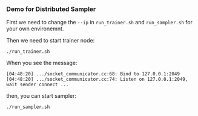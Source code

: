 ### Demo for Distributed Sampler

First we need to change the `--ip` in `run_trainer.sh` and `run_sampler.sh` for your own environemnt.

Then we need to start trainer node:

```
./run_trainer.sh
```

When you see the message:

```
[04:48:20] .../socket_communicator.cc:68: Bind to 127.0.0.1:2049
[04:48:20] .../socket_communicator.cc:74: Listen on 127.0.0.1:2049, wait sender connect ...
```

then, you can start sampler:

```
./run_sampler.sh
``` 